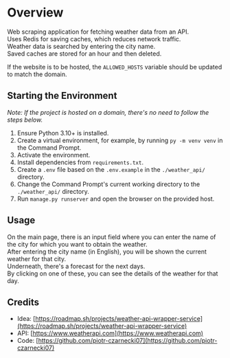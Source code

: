 # Overview

Web scraping application for fetching weather data from an API.  
Uses Redis for saving caches, which reduces network traffic.  
Weather data is searched by entering the city name.  
Saved caches are stored for an hour and then deleted.

If the website is to be hosted, the `ALLOWED_HOSTS` variable should be updated to match the domain.

## Starting the Environment

*Note: If the project is hosted on a domain, there's no need to follow the steps below.*

1. Ensure Python 3.10+ is installed.
2. Create a virtual environment, for example, by running `py -m venv venv` in the Command Prompt.
3. Activate the environment.
4. Install dependencies from `requirements.txt`.
5. Create a `.env` file based on the `.env.example` in the `./weather_api/` directory.
6. Change the Command Prompt's current working directory to the `./weather_api/` directory.
7. Run `manage.py runserver` and open the browser on the provided host.

## Usage

On the main page, there is an input field where you can enter the name of the city for which you want to obtain the weather.  
After entering the city name (in English), you will be shown the current weather for that city.  
Underneath, there's a forecast for the next days.  
By clicking on one of these, you can see the details of the weather for that day.

## Credits

- Idea: [https://roadmap.sh/projects/weather-api-wrapper-service](https://roadmap.sh/projects/weather-api-wrapper-service)  
- API: [https://www.weatherapi.com](https://www.weatherapi.com)  
- Code: [https://github.com/piotr-czarnecki07](https://github.com/piotr-czarnecki07)